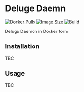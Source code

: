 # Deluge Daemn
[![Docker Pulls](https://img.shields.io/docker/pulls/illallangi/delugedaemn.svg)](https://hub.docker.com/r/illallangi/delugedaemn)
[![Image Size](https://images.microbadger.com/badges/image/illallangi/delugedaemn.svg)](https://microbadger.com/images/illallangi/delugedaemn)
![Build](https://github.com/illallangi/DelugeDaemn/workflows/Build/badge.svg)

Deluge Daemon in Docker form

## Installation

TBC

## Usage

TBC
